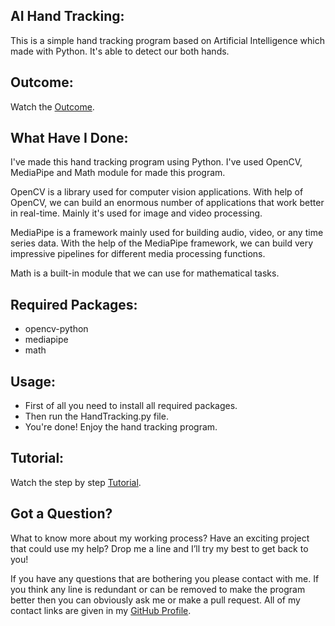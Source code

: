 ## AI Hand Tracking:
This is a simple hand tracking program based on Artificial Intelligence which made with Python. It's able to detect our both hands.


## Outcome:
Watch the <a href="#">Outcome</a>.


## What Have I Done:
I've made this hand tracking program using Python. I've used OpenCV, MediaPipe and Math module for made this program.

OpenCV is a library used for computer vision applications. With help of OpenCV, we can build an enormous number of applications that work better in real-time. Mainly it's used for image and video processing.

MediaPipe is a framework mainly used for building audio, video, or any time series data. With the help of the MediaPipe framework, we can build very impressive pipelines for different media processing functions.

Math is a built-in module that we can use for mathematical tasks.


## Required Packages:
- opencv-python
- mediapipe
- math


## Usage:
- First of all you need to install all required packages. 
- Then run the HandTracking.py file.
- You're done! Enjoy the hand tracking program.


## Tutorial:
Watch the step by step <a href="#">Tutorial</a>.


## Got a Question?
What to know more about my working process? Have an exciting project that could use my help? Drop me a line and I’ll try my best to get back to you!

If you have any questions that are bothering you please contact with me. If you think any line is redundant or can be removed to make the program better then you can obviously ask me or make a pull request. All of my contact links are given in my <a href="https://github.com/mdrakibulislam-zero/"> GitHub Profile</a>.
